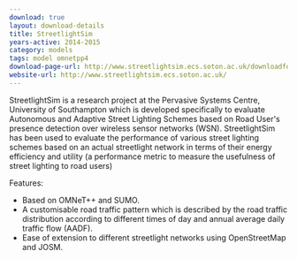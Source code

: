 ```yaml
---
download: true
layout: download-details
title: StreetlightSim
years-active: 2014-2015
category: models
tags: model omnetpp4
download-page-url: http://www.streetlightsim.ecs.soton.ac.uk/downloadform.php
website-url: http://www.streetlightsim.ecs.soton.ac.uk/
---
```


StreetlightSim is a research project at the Pervasive Systems Centre, University
of Southampton which is developed specifically to evaluate Autonomous and
Adaptive Street Lighting Schemes based on Road User's presence detection over
wireless sensor networks (WSN).  StreetlightSim has been used to evaluate the
performance of various street lighting schemes based on an actual streetlight
network in terms of their energy efficiency and utility (a performance metric to
measure the usefulness of street lighting to road users)

Features:
- Based on OMNeT++ and SUMO.
- A customisable road traffic pattern which is described by the road traffic
  distribution according to different times of day and annual average daily
  traffic flow (AADF).
- Ease of extension to different streetlight networks using OpenStreetMap and JOSM.

